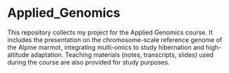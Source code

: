 # Applied_Genomics
This repository collects my project for the Applied Genomics course. It includes the presentation on the chromosome-scale reference genome of the Alpine marmot, integrating multi-omics to study hibernation and high-altitude adaptation. Teaching materials (notes, transcripts, slides) used during the course are also provided for study purposes.
